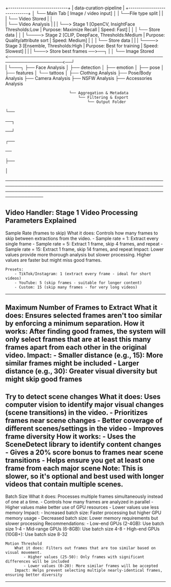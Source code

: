 +-----------------------------+
|   data-curation-pipeline    |
+-----------------------------+
    │
    └── Main Tab [ Image / video input]
                │
                |
                └──File type split
                    |    |
                    |    └── Video Stored
                    |         │                                                                                                                   
                    |         └── Video Analysis
                    |               |
                    |               └──> Stage 1 [OpenCV, InsightFace Thresholds:Low | Purpose: Maximize Recall | Speed: Fast]
                    |                       │
                    |                       └── Store data
                    |                               │
                    |                               └────> Stage 2 [CLIP, DeepFace, Thresholds:Medium | Purpose: Quality/attribute sort | Speed: Medium]
                    |                                        │
                    |                                        └── Store data
                    |                                               |
                    |                                               └────> Stage 3 [Ensemble, Thresholds:High | Purpose: Best for training | Speed: Slowest]
                    |                                                           |
                    |                                                           └───> Store best frames ──>──┐
                    |                                                                                        │
                    └── Image Stored  <───────────────────────────────────────────────────────────────────<──┘                     
                            |
                            └───┐
                                ├── Face Analysis
                                │   ├── detection
                                │   ├── emotion
                                │   ├── pose
                                │   ├── features
                                │   └── tattoos
                                │
                                ├── Clothing Analysis
                                ├── Pose/Body Analysis
                                ├── Camera Analysis
                                ├── NSFW Analysis
                                ├── Accessories Analysis


                                

                                └── Aggregation & Metadata
                                    └── Filtering & Export
                                        └── Output Folder




└──

──┐

──┘

┌──


──

├──


│

──────────────────────────────────────────────────────────────────────────────────────────────────────────────────────────────────────────────────────────────────


Video Handler:
    Stage 1
        Video Processing Parameters Explained
--------------------------------------------------------------------------------------------------------------------------------------------------------------------

Sample Rate (frames to skip)
    What it does: Controls how many frames to skip between extractions from the video.
        - Sample rate = 1: Extract every single frame
        - Sample rate = 5: Extract 1 frame, skip 4 frames, and repeat
        - Sample rate = 15: Extract 1 frame, skip 14 frames, and repeat
    Impact: Lower values provide more thorough analysis but slower processing. Higher values are faster but might miss good frames.


    Presets:
        - TikTok/Instagram: 1 (extract every frame - ideal for short videos)
        - YouTube: 5 (skip frames - suitable for longer content)
        - Custom: 15 (skip many frames - for very long videos)
--------------------------------------------------------------------------------------------------------------------------------------------------------------------

Maximum Number of Frames to Extract
    What it does: Ensures selected frames aren't too similar by enforcing a minimum separation.
        How it works: After finding good frames, the system will only select frames that are at least this many frames apart from each other in the original video.
    Impact:
        - Smaller distance (e.g., 15): More similar frames might be included
        - Larger distance (e.g., 30): Greater visual diversity but might skip good frames
--------------------------------------------------------------------------------------------------------------------------------------------------------------------

Try to detect scene changes
    What it does: Uses computer vision to identify major visual changes (scene transitions) in the video.
        - Prioritizes frames near scene changes
        - Better coverage of different scenes/settings in the video
        - Improves frame diversity
    How it works:
        - Uses the SceneDetect library to identify content changes
        - Gives a 20% score bonus to frames near scene transitions
        - Helps ensure you get at least one frame from each major scene
Note: This is slower, so it's optional and best used with longer videos that contain multiple scenes.
--------------------------------------------------------------------------------------------------------------------------------------------------------------------

Batch Size
    What it does: Processes multiple frames simultaneously instead of one at a time.
        - Controls how many frames are analyzed in parallel
        - Higher values make better use of GPU resources
        - Lower values use less memory
    Impact:
        - Increased batch size: Faster processing but higher GPU memory usage
        - Decreased batch size: Lower memory requirements but slower processing
    Recommendations:
        - Low-end GPUs (2-4GB): Use batch size 1-4
        - Mid-range GPUs (6-8GB): Use batch size 4-8
        - High-end GPUs (10GB+): Use batch size 8-32

    Motion Threshold
        What it does: Filters out frames that are too similar based on visual movement.
            - Higher values (25-50): Only frames with significant differences will be included
            - Lower values (0-20): More similar frames will be accepted
        Impact: Helps prevent selecting multiple nearly-identical frames, ensuring better diversity
--------------------------------------------------------------------------------------------------------------------------------------------------------------------


